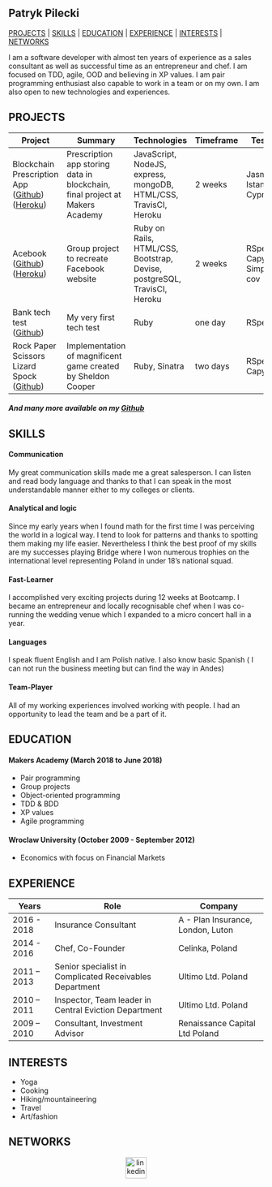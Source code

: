 ## Patryk Pilecki

[PROJECTS](#projects) | [SKILLS](#skills) | [EDUCATION](#education) | [EXPERIENCE](#experience) | [INTERESTS](#interests) | [NETWORKS](#networks)

I am a software developer with almost ten years of experience as a sales consultant as well as successful time as an entrepreneur and chef. I am focused on TDD, agile, OOD and believing in XP values. I am pair programming enthusiast also capable to work in a team or on my own. I am also open to new technologies and experiences.

## PROJECTS

| Project       | Summary       | Technologies  | Timeframe | Testing |
| ------------- |---------------| --------------|-----------|---------|
| Blockchain Prescription App ([Github](https://github.com/Daniel57910/blockchain_project)) ([Heroku](https://secure-everglades-20518.herokuapp.com/))| Prescription app storing data in blockchain, final project at Makers Academy | JavaScript, NodeJS, express, mongoDB, HTML/CSS, TravisCI, Heroku | 2 weeks | Jasmine, Istanbul, Cypress |
| Acebook ([Github](https://github.com/Pil3q/acebook-byte-2)) ([Heroku](https://acebook-project.herokuapp.com/))| Group project to recreate Facebook website | Ruby on Rails, HTML/CSS, Bootstrap, Devise, postgreSQL, TravisCI, Heroku | 2 weeks | RSpec, Capybara, Simple-cov |
| Bank tech test ([Github](https://github.com/Pil3q/bank_tech_test)) | My very first tech test | Ruby | one day |RSpec |
| Rock Paper Scissors Lizard Spock ([Github](https://github.com/Pil3q/rps-challenge)) | Implementation of magnificent game created by Sheldon Cooper| Ruby, Sinatra | two days | RSpec, Capybara |

##### And many more available on my [Github](https://github.com/Pil3q?tab=repositories)

## SKILLS

#### Communication

My great communication skills made me a great salesperson. I can listen and read body language and thanks to that I can speak in the most understandable manner either to my colleges or clients.

#### Analytical and logic

Since my early years when I found math for the first time I was perceiving the world in a logical way. I tend to look for patterns and thanks to spotting them making my life easier. Nevertheless I think the best proof of my skills are my successes playing Bridge where I won numerous trophies on the international level representing Poland in under 18’s national squad.

#### Fast-Learner

I accomplished very exciting projects during 12 weeks at Bootcamp. I became an entrepreneur and locally recognisable chef when I was co-running the wedding venue which I expanded to a micro concert hall in a year.

#### Languages

I speak fluent English and I am Polish native. I also know basic Spanish ( I can not run the business meeting but can find the way in Andes)

#### Team-Player

All of my working experiences involved working with people. I had an opportunity to lead the team and be a part of it.

## EDUCATION

#### Makers Academy (March 2018 to June 2018)

- Pair programming
- Group projects
- Object-oriented programming
- TDD & BDD
- XP values
- Agile programming

#### Wroclaw University (October 2009 - September 2012)

- Economics with focus on Financial Markets

## EXPERIENCE

| Years | Role | Company |
|------ |------------------------------|-------------|
|2016 - 2018 | Insurance Consultant | A - Plan Insurance, London, Luton
|2014 - 2016 | Chef, Co-Founder | Celinka, Poland
|2011 – 2013| Senior specialist in Complicated Receivables Department | Ultimo Ltd. Poland|
|2010 – 2011| Inspector, Team leader in Central Eviction Department | Ultimo Ltd. Poland
|2009 – 2010| Consultant, Investment Advisor |Renaissance Capital Ltd Poland|

## INTERESTS

- Yoga
- Cooking
- Hiking/mountaineering
- Travel
- Art/fashion

## NETWORKS

<p align="center">

<a href="https://www.linkedin.com/in/patryk-pilecki-a21841165/">
<img src="https://www.iconfinder.com/data/icons/free-social-icons/67/linkedin_circle_color-512.png" alt="linkedin" hspace="50" height="42" width="42"></a>

</p>
